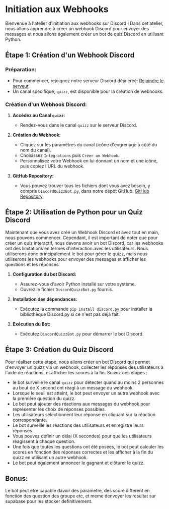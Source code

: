 # Initiation aux Webhooks

Bienvenue à l'atelier d'initiation aux webhooks sur Discord ! Dans cet atelier, nous allons apprendre à créer un webhook Discord pour envoyer des messages et nous allons également créer un bot de quiz Discord en utilisant Python.

## Étape 1: Création d'un Webhook Discord

### Préparation:
- Pour commencer, rejoignez notre serveur Discord déjà créé: [Rejoindre le serveur](https://discord.gg/wCPz3p73).
- Un canal spécifique, `quizz`, est disponible pour la création de webhooks.

### Création d'un Webhook Discord:
1. **Accédez au Canal `quizz`:**
   - Rendez-vous dans le canal `quizz` sur le serveur Discord.

2. **Création du Webhook:**
   - Cliquez sur les paramètres du canal (icône d'engrenage à côté du nom du canal).
   - Choisissez `Intégrations` puis `Créer un Webhook`.
   - Personnalisez votre Webhook en lui donnant un nom et une icône, puis copiez l'URL du webhook.

3. **GitHub Repository:**
   - Vous pouvez trouver tous les fichiers dont vous avez besoin, y compris `DiscordQuizzBot.py`, dans notre dépôt GitHub: [GitHub Repository](https://github.com/PerrineCasbas/Initiation_Webhook?tab=readme-ov-file).

## Étape 2: Utilisation de Python pour un Quiz Discord

Maintenant que vous avez créé un Webhook Discord et avez tout en main, nous pouvons commencer. Cependant, il est important de noter que pour créer un quiz interactif, nous devons avoir un bot Discord, car les webhooks ont des limitations en termes d'interaction avec les utilisateurs. Nous utiliserons donc principalement le bot pour gérer le quizz, mais nous utiliserons les webhooks pour envoyer des messages et afficher les questions et les réponses.

1. **Configuration du bot Discord:**
   - Assurez-vous d'avoir Python installé sur votre système.
   - Ouvrez le fichier `DiscordQuizzBot.py` fournis.

2. **Installation des dépendances:**
   - Exécutez la commande `pip install discord.py` pour installer la bibliothèque Discord.py si ce n'est pas déjà fait.

3. **Exécution du Bot:**
   - Exécutez `DiscordQuizzBot.py` pour démarrer le bot Discord.

## Étape 3: Création du Quiz Discord

Pour réaliser cette étape, nous allons créer un bot Discord qui permet d'envoyer un quizz via un webhook, collecter les réponses des utilisateurs à l'aide de réactions, et afficher les scores à la fin. Suivez ces étapes :

- le bot surveille le canal `quizz` pour détecter quand au moins 2 personnes au bout de X second ont réagi à un message du webhook.
- Lorsque le seuil est atteint, le bot peut envoyer un autre webhook avec la première question du quizz.
- Le bot peut ajouter des réactions aux messages du webhook pour représenter les choix de réponses possibles.
- Les utilisateurs sélectionnent leur réponse en cliquant sur la réaction correspondante.
- Le bot surveille les réactions des utilisateurs et enregistre leurs réponses.
- Vous pouvez définir un délai (X secondes) pour que les utilisateurs réagissent à chaque question.
- Une fois que toutes les questions ont été posées, le bot peut calculer les scores en fonction des réponses correctes et les afficher à la fin du quizz en utilisant un autre webhook.
- Le bot peut également annoncer le gagnant et clôturer le quizz.

## Bonus:

Le bot peut etre capable davoir des parametre, des score different en fonction des question des groupe etc, et meme denvoyer les resultat sur supabase pour les stocker definitivement.